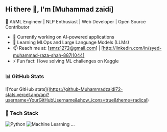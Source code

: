 ## Hi there 👋, I'm [Muhammad zaidi]
🚀 AI/ML Engineer | NLP Enthusiast | Web Developer | Open Source Contributor

- 🔭 Currently working on AI-powered applications
- 🌱 Learning MLOps and Large Language Models (LLMs)
- 📫 Reach me at: [smrz1272@gmail.com] | [http://linkedin.com/in/syed-muhammad-raza-shah-887l1044]
- ⚡ Fun fact: I love solving ML challenges on Kaggle

### 📊 GitHub Stats
![Your GitHub stats]((https://github-Muhammadzaidi72-stats.vercel.app/api?username=YourGitHubUsername&show_icons=true&theme=radical)

### 🚀 Tech Stack
![Python](https://img.shields.io/badge/Python-3670A0?style=for-the-badge&logo=python&logoColor=white)
![Machine Learning](https://img.shields.io/badge/MachineLearning-%23F7DF1E.svg?style=for-the-badge)
...

